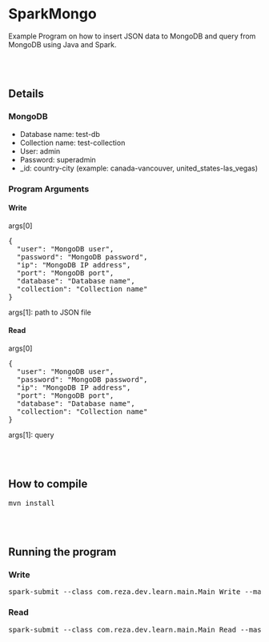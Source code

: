 # SparkMongo
Example Program on how to insert JSON data to MongoDB and query from MongoDB using Java and Spark.

<br />
<br />

## Details
### MongoDB
* Database name: test-db
* Collection name: test-collection
* User: admin
* Password: superadmin
* _id: country-city (example: canada-vancouver, united_states-las_vegas)

### Program Arguments
#### Write
args[0]
<pre>
{
  "user": "MongoDB user",
  "password": "MongoDB password",
  "ip": "MongoDB IP address",
  "port": "MongoDB port",
  "database": "Database name",
  "collection": "Collection name"
}
</pre>

args[1]: path to JSON file

#### Read

args[0]
<pre>
{
  "user": "MongoDB user",
  "password": "MongoDB password",
  "ip": "MongoDB IP address",
  "port": "MongoDB port",
  "database": "Database name",
  "collection": "Collection name"
}
</pre>

args[1]: query

<br />
<br />

## How to compile
<pre>mvn install</pre>

<br />
<br />

## Running the program
### Write
<pre>
spark-submit --class com.reza.dev.learn.main.Main_Write --master local[2] target/SparkMongo-1.0-SNAPSHOT-jar-with-dependencies.jar '{"user":"admin","password":"superadmin","ip":"192.168.20.99","port":"27017","database":"test-db","collection":"test-collection"}' '/home/data/city_attributes.json'
</pre>

### Read
<pre>
spark-submit --class com.reza.dev.learn.main.Main_Read --master local[2] target/SparkMongo-1.0-SNAPSHOT-jar-with-dependencies.jar '{"user":"admin","password":"superadmin","ip":"192.168.20.99","port":"27017","database":"test-db","collection":"test-collection"}' '{ $match: { country: "Canada" } }'
</pre>
